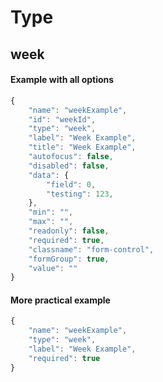 # Type #
## week ##

#### Example with all options ####

```javascript
{
    "name": "weekExample",
    "id": "weekId",
    "type": "week",
    "label": "Week Example",
    "title": "Week Example",
    "autofocus": false,
    "disabled": false,
    "data": {
        "field": 0,
        "testing": 123,
    },
    "min": "",
    "max": "",
    "readonly": false,
    "required": true,
    "classname": "form-control",
    "formGroup": true,
    "value": ""
}
```

#### More practical example ####

```javascript
{
    "name": "weekExample",
    "type": "week",
    "label": "Week Example",
    "required": true
}
```
